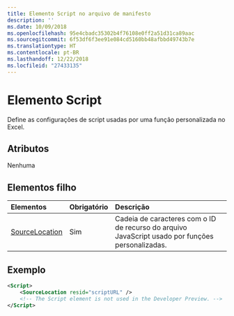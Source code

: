 ```yaml
---
title: Elemento Script no arquivo de manifesto
description: ''
ms.date: 10/09/2018
ms.openlocfilehash: 95e4cbadc35302b4f76108e0ff2a51d31ca89aac
ms.sourcegitcommit: 6f53df6f3ee91e084cd5160bb48afbbd49743b7e
ms.translationtype: HT
ms.contentlocale: pt-BR
ms.lasthandoff: 12/22/2018
ms.locfileid: "27433135"
---
```

# <a name="script-element"></a>Elemento Script

Define as configurações de script usadas por uma função personalizada no Excel.

## <a name="attributes"></a>Atributos

Nenhuma

## <a name="child-elements"></a>Elementos filho

|Elementos  |  Obrigatório  |  Descrição  |
|:-----|:-----|:-----|
|  [SourceLocation](customfunctionssourcelocation.md)  |  Sim  | Cadeia de caracteres com o ID de recurso do arquivo JavaScript usado por funções personalizadas.|

## <a name="example"></a>Exemplo

```xml
<Script>
    <SourceLocation resid="scriptURL" />
    <!-- The Script element is not used in the Developer Preview. -->
</Script>
```
